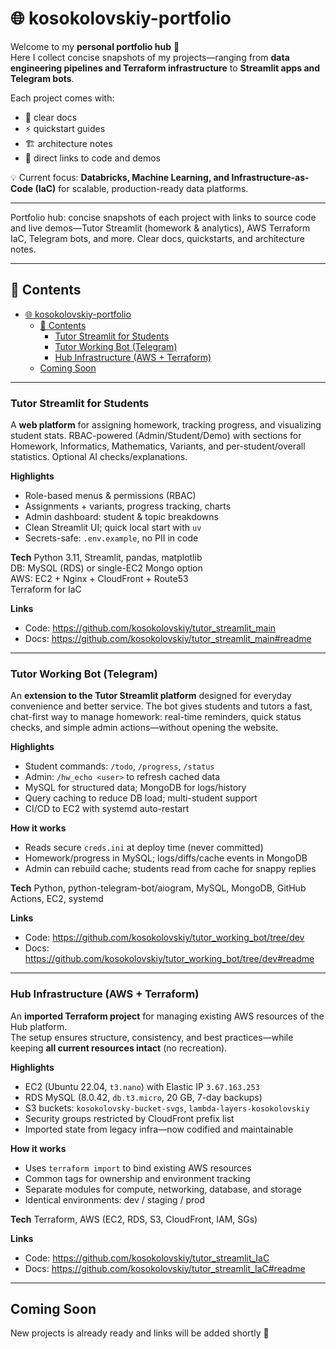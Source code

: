 # 🌐 kosokolovskiy-portfolio

Welcome to my **personal portfolio hub** 🎯  
Here I collect concise snapshots of my projects—ranging from **data engineering pipelines and Terraform infrastructure** to **Streamlit apps and Telegram bots**.  

Each project comes with:
- 📂 clear docs  
- ⚡ quickstart guides  
- 🏗️ architecture notes  
- 🔗 direct links to code and demos  

💡 Current focus: **Databricks, Machine Learning, and Infrastructure-as-Code (IaC)** for scalable, production-ready data platforms.

---

Portfolio hub: concise snapshots of each project with links to source code and live demos—Tutor Streamlit (homework & analytics), AWS Terraform IaC, Telegram bots, and more. Clear docs, quickstarts, and architecture notes.

---

## 📑 Contents
- [🌐 kosokolovskiy-portfolio](#-kosokolovskiy-portfolio)
  - [📑 Contents](#-contents)
    - [Tutor Streamlit for Students](#tutor-streamlit-for-students)
    - [Tutor Working Bot (Telegram)](#tutor-working-bot-telegram)
    - [Hub Infrastructure (AWS + Terraform)](#hub-infrastructure-aws--terraform)
  - [Coming Soon](#coming-soon)

---

### Tutor Streamlit for Students

A **web platform** for assigning homework, tracking progress, and visualizing student stats. RBAC-powered (Admin/Student/Demo) with sections for Homework, Informatics, Mathematics, Variants, and per-student/overall statistics. Optional AI checks/explanations.

**Highlights**
- Role-based menus & permissions (RBAC)
- Assignments + variants, progress tracking, charts
- Admin dashboard: student & topic breakdowns
- Clean Streamlit UI; quick local start with `uv`
- Secrets-safe: `.env.example`, no PII in code

**Tech**
Python 3.11, Streamlit, pandas, matplotlib  
DB: MySQL (RDS) or single-EC2 Mongo option  
AWS: EC2 + Nginx + CloudFront + Route53  
Terraform for IaC

**Links**
- Code: https://github.com/kosokolovskiy/tutor_streamlit_main  
- Docs: https://github.com/kosokolovskiy/tutor_streamlit_main#readme  

---

### Tutor Working Bot (Telegram)

An **extension to the Tutor Streamlit platform** designed for everyday convenience and better service. The bot gives students and tutors a fast, chat-first way to manage homework: real-time reminders, quick status checks, and simple admin actions—without opening the website.

**Highlights**
- Student commands: `/todo`, `/progress`, `/status`
- Admin: `/hw_echo <user>` to refresh cached data
- MySQL for structured data; MongoDB for logs/history
- Query caching to reduce DB load; multi-student support
- CI/CD to EC2 with systemd auto-restart

**How it works**
- Reads secure `creds.ini` at deploy time (never committed)
- Homework/progress in MySQL; logs/diffs/cache events in MongoDB
- Admin can rebuild cache; students read from cache for snappy replies

**Tech**
Python, python-telegram-bot/aiogram, MySQL, MongoDB, GitHub Actions, EC2, systemd

**Links**
- Code: https://github.com/kosokolovskiy/tutor_working_bot/tree/dev  
- Docs: https://github.com/kosokolovskiy/tutor_working_bot/tree/dev#readme  

---

### Hub Infrastructure (AWS + Terraform)

An **imported Terraform project** for managing existing AWS resources of the Hub platform.  
The setup ensures structure, consistency, and best practices—while keeping **all current resources intact** (no recreation).

**Highlights**
- EC2 (Ubuntu 22.04, `t3.nano`) with Elastic IP `3.67.163.253`  
- RDS MySQL (8.0.42, `db.t3.micro`, 20 GB, 7-day backups)  
- S3 buckets: `kosokolovsky-bucket-svgs`, `lambda-layers-kosokolovskiy`  
- Security groups restricted by CloudFront prefix list  
- Imported state from legacy infra—now codified and maintainable

**How it works**
- Uses `terraform import` to bind existing AWS resources  
- Common tags for ownership and environment tracking  
- Separate modules for compute, networking, database, and storage  
- Identical environments: dev / staging / prod  

**Tech**
Terraform, AWS (EC2, RDS, S3, CloudFront, IAM, SGs)  

**Links**
- Code: https://github.com/kosokolovskiy/tutor_streamlit_IaC  
- Docs: https://github.com/kosokolovskiy/tutor_streamlit_IaC#readme  

---

## Coming Soon

New projects is already ready and links will be added shortly 🚀

